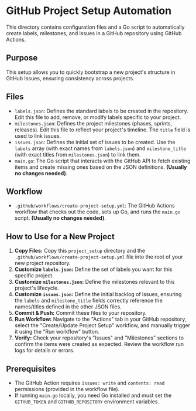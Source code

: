 # GitHub Project Setup Automation

This directory contains configuration files and a Go script to automatically create labels, milestones, and issues in a GitHub repository using GitHub Actions.

## Purpose

This setup allows you to quickly bootstrap a new project's structure in GitHub Issues, ensuring consistency across projects.

## Files

*   `labels.json`: Defines the standard labels to be created in the repository. Edit this file to add, remove, or modify labels specific to your project.
*   `milestones.json`: Defines the project milestones (phases, sprints, releases). Edit this file to reflect your project's timeline. The `title` field is used to link issues.
*   `issues.json`: Defines the initial set of issues to be created. Use the `labels` array (with exact names from `labels.json`) and `milestone_title` (with exact titles from `milestones.json`) to link them.
*   `main.go`: The Go script that interacts with the GitHub API to fetch existing items and create missing ones based on the JSON definitions. **(Usually no changes needed)**.

## Workflow

*   `.github/workflows/create-project-setup.yml`: The GitHub Actions workflow that checks out the code, sets up Go, and runs the `main.go` script. **(Usually no changes needed)**.

## How to Use for a New Project

1.  **Copy Files:** Copy this `project_setup` directory and the `.github/workflows/create-project-setup.yml` file into the root of your new project repository.
2.  **Customize `labels.json`:** Define the set of labels you want for this specific project.
3.  **Customize `milestones.json`:** Define the milestones relevant to this project's lifecycle.
4.  **Customize `issues.json`:** Define the initial backlog of issues, ensuring the `labels` and `milestone_title` fields correctly reference the names/titles defined in the other JSON files.
5.  **Commit & Push:** Commit these files to your repository.
6.  **Run Workflow:** Navigate to the "Actions" tab in your GitHub repository, select the "Create/Update Project Setup" workflow, and manually trigger it using the "Run workflow" button.
7.  **Verify:** Check your repository's "Issues" and "Milestones" sections to confirm the items were created as expected. Review the workflow run logs for details or errors.

## Prerequisites

*   The GitHub Action requires `issues: write` and `contents: read` permissions (provided in the workflow file).
*   If running `main.go` locally, you need Go installed and must set the `GITHUB_TOKEN` and `GITHUB_REPOSITORY` environment variables.

